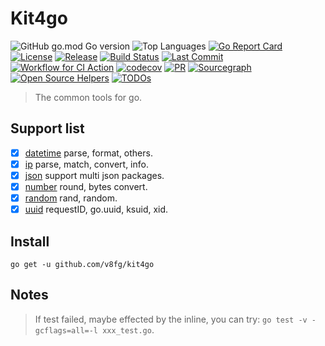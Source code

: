 # Kit4go

![GitHub go.mod Go version](https://img.shields.io/github/go-mod/go-version/v8fg/kit4go?color=red)
![Top Languages](https://img.shields.io/github/languages/top/v8fg/kit4go)
[![Go Report Card](https://goreportcard.com/badge/github.com/v8fg/kit4go)](https://goreportcard.com/report/github.com/v8fg/kit4go)
[![License](https://img.shields.io/:license-MIT-blue.svg)](https://opensource.org/licenses/MIT)
[![Release](https://img.shields.io/github/release/v8fg/kit4go.svg?style=flat-square)](https://github.com/v8fg/kit4go/releases)
[![Build Status](https://img.shields.io/github/workflow/status/v8fg/kit4go/CI/release?label=CI)](https://github.com/v8fg/kit4go/actions?query=branch%3Arelease)
[![Last Commit](https://img.shields.io/github/last-commit/v8fg/kit4go?label=last%20commit)](https://github.com/v8fg/kit4go)
[![Workflow for CI Action](https://img.shields.io/github/workflow/status/v8fg/kit4go/CI?label=tests)](https://github.com/v8fg/kit4go/actions/workflows/pr.yml?query=event%3Apush)
[![codecov](https://codecov.io/gh/v8fg/kit4go/branch/release/graph/badge.svg)](https://codecov.io/gh/v8fg/kit4go)
[![PR](https://img.shields.io/github/issues-pr/v8fg/kit4go?lable=PR)](https://github.com/v8fg/kit4go/pulls)
[![Sourcegraph](https://sourcegraph.com/github.com/v8fg/kit4go/-/badge.svg)](https://sourcegraph.com/github.com/v8fg/kit4go?badge)
[![Open Source Helpers](https://www.codetriage.com/v8fg/kit4go/badges/users.svg)](https://www.codetriage.com/v8fg/kit4go)
[![TODOs](https://badgen.net/https/api.tickgit.com/badgen/github.com/v8fg/kit4go)](https://www.tickgit.com/browse?repo=github.com/v8fg/kit4go)

> The common tools for go.

## Support list

- [x] [datetime](datetime) parse, format, others.
- [x] [ip](ip) parse, match, convert, info.
- [x] [json](json) support multi json packages.
- [x] [number](number) round, bytes convert.
- [x] [random](random) rand, random.
- [x] [uuid](uuid) requestID, go.uuid, ksuid, xid.

## Install

`go get -u github.com/v8fg/kit4go`

## Notes

>If test failed, maybe effected by the inline, you can try: `go test -v -gcflags=all=-l xxx_test.go`.
